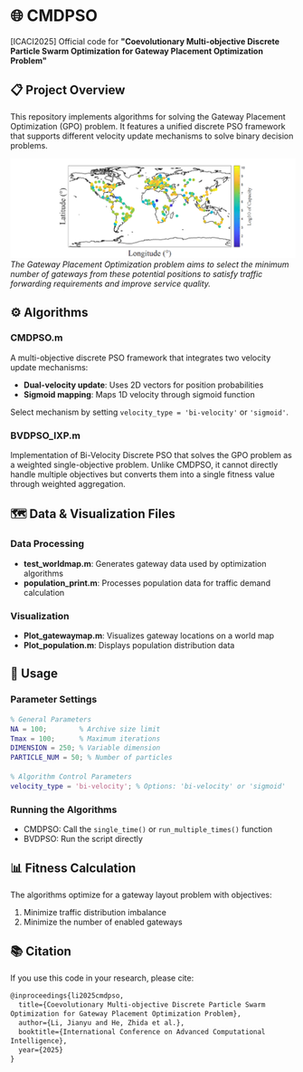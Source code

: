# 🌐 CMDPSO

[ICACI2025] Official code for **"Coevolutionary Multi-objective Discrete Particle Swarm Optimization for Gateway Placement Optimization Problem"**

## 📋 Project Overview
This repository implements algorithms for solving the Gateway Placement Optimization (GPO) problem. It features a unified discrete PSO framework that supports different velocity update mechanisms to solve binary decision problems.

![Potential gateway positions around the world](fig/potential%20gateway%20position.png)
*The Gateway Placement Optimization problem aims to select the minimum number of gateways from these potential positions to satisfy traffic forwarding requirements and improve service quality.*

## ⚙️ Algorithms

### CMDPSO.m
A multi-objective discrete PSO framework that integrates two velocity update mechanisms:
- **Dual-velocity update**: Uses 2D vectors for position probabilities
- **Sigmoid mapping**: Maps 1D velocity through sigmoid function

Select mechanism by setting `velocity_type = 'bi-velocity'` or `'sigmoid'`.

### BVDPSO_IXP.m
Implementation of Bi-Velocity Discrete PSO that solves the GPO problem as a weighted single-objective problem. 
Unlike CMDPSO, it cannot directly handle multiple objectives but converts them into a single fitness value through weighted aggregation.

## 🗺️ Data & Visualization Files

### Data Processing
- **test_worldmap.m**: Generates gateway data used by optimization algorithms
- **population_print.m**: Processes population data for traffic demand calculation

### Visualization
- **Plot_gatewaymap.m**: Visualizes gateway locations on a world map
- **Plot_population.m**: Displays population distribution data

## 🚀 Usage

### Parameter Settings
```matlab
% General Parameters
NA = 100;        % Archive size limit
Tmax = 100;      % Maximum iterations
DIMENSION = 250; % Variable dimension
PARTICLE_NUM = 50; % Number of particles

% Algorithm Control Parameters
velocity_type = 'bi-velocity'; % Options: 'bi-velocity' or 'sigmoid'
```

### Running the Algorithms
- CMDPSO: Call the `single_time()` or `run_multiple_times()` function
- BVDPSO: Run the script directly

## 📊 Fitness Calculation
The algorithms optimize for a gateway layout problem with objectives:
1. Minimize traffic distribution imbalance
2. Minimize the number of enabled gateways

## 📚 Citation
If you use this code in your research, please cite:
```
@inproceedings{li2025cmdpso,
  title={Coevolutionary Multi-objective Discrete Particle Swarm Optimization for Gateway Placement Optimization Problem},
  author={Li, Jianyu and He, Zhida et al.},
  booktitle={International Conference on Advanced Computational Intelligence},
  year={2025}
}
``` 